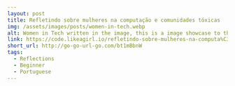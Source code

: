 ```yaml
---
layout: post
title: Refletindo sobre mulheres na computação e comunidades tóxicas
img: /assets/images/posts/women-in-tech.webp
alt: Women in Tech written in the image, this is a image showcase to the post.
link: https://code.likeagirl.io/refletindo-sobre-mulheres-na-computa%C3%A7%C3%A3o-e-comunidades-t%C3%B3xicas-85a7efaa435
short_url: http://go-go-url-go.com/bt1mBbnW
tags:
  - Reflections
  - Beginner
  - Portuguese
---
```

